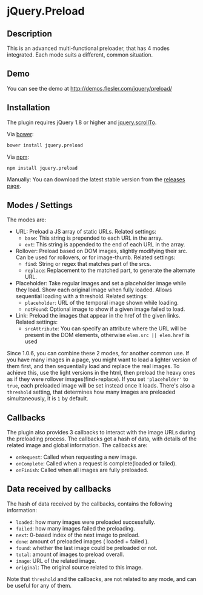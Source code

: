 # jQuery.Preload

## Description

This is an advanced multi-functional preloader, that has 4 modes integrated.
Each mode suits a different, common situation.

## Demo

You can see the demo at http://demos.flesler.com/jquery/preload/

## Installation

The plugin requires jQuery 1.8 or higher and [jquery.scrollTo](https://github.com/flesler/jquery.scrollTo).

Via [bower](https://github.com/flesler/jquery.preload/blob/master/bower.json):
```bash
bower install jquery.preload
```

Via [npm](https://www.npmjs.com/package/jquery.preload):
```bash
npm install jquery.preload
```

Manually: You can download the latest stable version from the [releases page](https://github.com/flesler/jquery.preload/releases).

## Modes / Settings

The modes are:

- URL: Preload a JS array of static URLs.	Related settings:
	+ `base`: This string is prepended to each URL in the array.
	+ `ext`: This string is appended to the end of each URL in the array.
- Rollover: Preload based on DOM images, slightly modifying their src. Can be used for rollovers, or for image-thumb. Related settings:
	+ `find`: String or regex that matches part of the srcs.
	+ `replace`: Replacement to the matched part, to generate the alternate URL.
- Placeholder: Take regular images and set a placeholder image while they load. Show each original image when fully loaded. Allows sequential loading with a threshold. Related settings:
	+ `placeholder`: URL of the temporal image shown while loading.
	+ `notFound`: Optional image to show if a given image failed to load.
- Link: Preload the images that appear in the href of the given links. Related settings:
	+ `srcAttribute`: You can specify an attribute where the URL will be present in the DOM elements, otherwise `elem.src || elem.href` is used

Since 1.0.6, you can combine these 2 modes, for another common use.
If you have many images in a page, you might want to load a lighter version of them first, and then sequentially load and replace the real images.
To achieve this, use the light versions in the html, then preload the heavy ones as if they were rollover images(find+replace).
If you set `'placeholder'` to `true`, each preloaded image will be set instead once it loads.
There's also a `threshold` setting, that determines how many images are preloaded simultaneously, it is `1` by default.

## Callbacks

The plugin also provides 3 callbacks to interact with the image URLs during the preloading process. The callbacks get a hash of data, with details of the related image and global information.
The callbacks are:

- `onRequest`: Called when requesting a new image.
- `onComplete`: Called when a request is complete(loaded or failed).
- `onFinish`: Called when all images are fully preloaded.

## Data received by callbacks

The hash of data received by the callbacks, contains the following information:

- `loaded`: how many images were preloaded successfully.
- `failed`: how many images failed the preloading.
- `next`: 0-based index of the next image to preload.
- `done`: amount of preloaded images ( loaded + failed ).
- `found`: whether the last image could be preloaded or not.
- `total`: amount of images to preload overall.
- `image`: URL of the related image.
- `original`: The original source related to this image.

Note that `threshold` and the callbacks, are not related to any mode, and can be useful for any of them.
